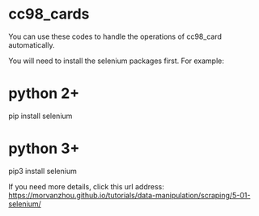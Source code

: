 # cc98_cards
You can use these codes to handle the operations of cc98_card automatically.

You will need to install the selenium packages first.
For example:

# python 2+
pip install selenium
# python 3+
pip3 install selenium

If you need more details, click this url address: https://morvanzhou.github.io/tutorials/data-manipulation/scraping/5-01-selenium/
